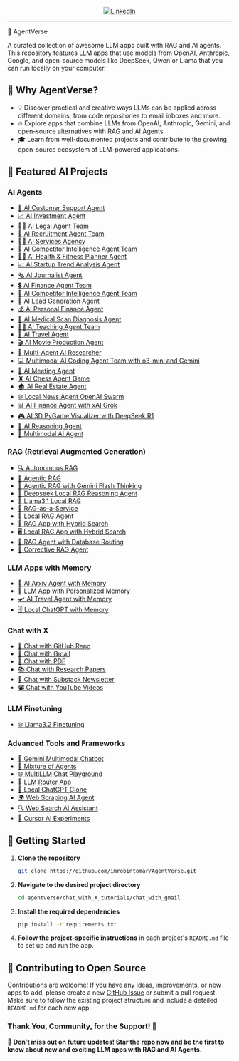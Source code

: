 

<p align="center">
  <a href="https://www.linkedin.com/in/robintomar/">
    <img src="https://img.shields.io/badge/-Follow%20Robin%20Tomar-blue?logo=linkedin&style=flat-square" alt="LinkedIn">
  </a>
  
</p>

<hr/>
🌟 AgentVerse 

A curated collection of awesome LLM apps built with RAG and AI agents. This repository features LLM apps that use models from OpenAI, Anthropic, Google, and open-source models like DeepSeek, Qwen or Llama that you can run locally on your computer.


</p>

## 🤔 Why AgentVerse?

- 💡 Discover practical and creative ways LLMs can be applied across different domains, from code repositories to email inboxes and more.
- 🔥 Explore apps that combine LLMs from OpenAI, Anthropic, Gemini, and open-source alternatives with RAG and AI Agents.
- 🎓 Learn from well-documented projects and contribute to the growing open-source ecosystem of LLM-powered applications.

## 📂 Featured AI Projects

### AI Agents
- [💼 AI Customer Support Agent](https://github.com/imrobintomar/AgentVerse/tree/main/ai_agent_tutorials/ai_customer_support_agent)
- [📈 AI Investment Agent](https://github.com/imrobintomar/AgentVerse/tree/main/ai_agent_tutorials/ai_investment_agent)
- [👨‍⚖️ AI Legal Agent Team](https://github.com/imrobintomar/AgentVerse/tree/main/ai_agent_tutorials/ai_legal_agent_team)
- [💼 AI Recruitment Agent Team](https://github.com/imrobintomar/AgentVerse/tree/main/ai_agent_tutorials/ai_recruitment_agent_team)
- [👨‍💼 AI Services Agency](https://github.com/imrobintomar/AgentVerse/tree/main/ai_agent_tutorials/ai_services_agency)
- [🧲 AI Competitor Intelligence Agent Team](https://github.com/imrobintomar/AgentVerse/tree/main/ai_agent_tutorials/ai_competitor_intelligence_agent_team)
- [🏋️‍♂️ AI Health & Fitness Planner Agent](https://github.com/imrobintomar/AgentVerse/tree/main/ai_agent_tutorials/ai_health_fitness_agent)
- [📈 AI Startup Trend Analysis Agent](https://github.com/imrobintomar/AgentVerse/tree/main/ai_agent_tutorials/ai_startup_trend_analysis_agent)
- [🗞️ AI Journalist Agent](https://github.com/imrobintomar/AgentVerse/tree/main/ai_agent_tutorials/ai_journalist_agent)
- [💲 AI Finance Agent Team](https://github.com/imrobintomar/AgentVerse/tree/main/ai_agent_tutorials/ai_finance_agent_team)
- [🧲 AI Competitor Intelligence Agent Team](https://github.com/imrobintomar/AgentVerse/tree/main/ai_agent_tutorials/ai_competitor_intelligence_agent_team)
- [🎯 AI Lead Generation Agent](https://github.com/imrobintomar/AgentVerse/tree/main/ai_agent_tutorials/ai_lead_generation_agent)
- [💰 AI Personal Finance Agent](https://github.com/imrobintomar/AgentVerse/tree/main/ai_agent_tutorials/ai_personal_finance_agent)
- [🩻 AI Medical Scan Diagnosis Agent](https://github.com/imrobintomar/AgentVerse/tree/main/ai_agent_tutorials/ai_medical_imaging_agent)
- [👨‍🏫 AI Teaching Agent Team](https://github.com/imrobintomar/AgentVerse/tree/main/ai_agent_tutorials/ai_teaching_agent_team)
- [🛫 AI Travel Agent](https://github.com/imrobintomar/AgentVerse/tree/main/ai_agent_tutorials/ai_travel_agent)
- [🎬 AI Movie Production Agent](https://github.com/imrobintomar/AgentVerse/tree/main/ai_agent_tutorials/ai_movie_production_agent)
- [📰 Multi-Agent AI Researcher](https://github.com/imrobintomar/AgentVerse/tree/main/ai_agent_tutorials/multi_agent_researcher)
- [💻 Multimodal AI Coding Agent Team with o3-mini and Gemini](https://github.com/imrobintomar/AgentVerse/tree/main/ai_agent_tutorials/ai_coding_agent_o3-mini)
- [📑 AI Meeting Agent](https://github.com/imrobintomar/AgentVerse/tree/main/ai_agent_tutorials/ai_meeting_agent)
- [♜ AI Chess Agent Game](https://github.com/imrobintomar/AgentVerse/tree/main/ai_agent_tutorials/ai_chess_agent)
- [🏠 AI Real Estate Agent](https://github.com/imrobintomar/AgentVerse/tree/main/ai_agent_tutorials/ai_real_estate_agent)
- [🌐 Local News Agent OpenAI Swarm](https://github.com/imrobintomar/AgentVerse/tree/main/ai_agent_tutorials/local_news_agent_openai_swarm)
- [📊 AI Finance Agent with xAI Grok](https://github.com/imrobintomar/AgentVerse/tree/main/ai_agent_tutorials/xai_finance_agent)
- [🎮 AI 3D PyGame Visualizer with DeepSeek R1](https://github.com/imrobintomar/AgentVerse/tree/main/ai_agent_tutorials/ai_3dpygame_r1)
- [🧠 AI Reasoning Agent](https://github.com/imrobintomar/AgentVerse/tree/main/ai_agent_tutorials/ai_reasoning_agent)
- [🧬 Multimodal AI Agent](https://github.com/imrobintomar/AgentVerse/tree/main/ai_agent_tutorials/multimodal_ai_agent)

### RAG (Retrieval Augmented Generation)
- [🔍 Autonomous RAG](https://github.com/imrobintomar/AgentVerse/tree/main/rag_tutorials/autonomous_rag)
- [🔗 Agentic RAG](https://github.com/imrobintomar/AgentVerse/tree/main/rag_tutorials/agentic_rag)
- [🤔 Agentic RAG with Gemini Flash Thinking](https://github.com/imrobintomar/AgentVerse/tree/main/rag_tutorials/gemini_agentic_rag)
- [🐋 Deepseek Local RAG Reasoning Agent](https://github.com/imrobintomar/AgentVerse/tree/main/rag_tutorials/deepseek_local_rag_agent)
- [🔄 Llama3.1 Local RAG](https://github.com/imrobintomar/AgentVerse/tree/main/rag_tutorials/llama3.1_local_rag)
- [🧩 RAG-as-a-Service](https://github.com/imrobintomar/AgentVerse/tree/main/rag_tutorials/rag-as-a-service)
- [🦙 Local RAG Agent](https://github.com/imrobintomar/AgentVerse/tree/main/rag_tutorials/local_rag_agent)
- [👀 RAG App with Hybrid Search](https://github.com/imrobintomar/AgentVerse/tree/main/rag_tutorials/hybrid_search_rag)
- [🖥️ Local RAG App with Hybrid Search](https://github.com/imrobintomar/AgentVerse/tree/main/rag_tutorials/local_hybrid_search_rag)
- [📠 RAG Agent with Database Routing](https://github.com/imrobintomar/AgentVerse/tree/main/rag_tutorials/rag_database_routing)
- [🔄 Corrective RAG Agent](https://github.com/imrobintomar/AgentVerse/tree/main/rag_tutorials/corrective_rag)

### LLM Apps with Memory
- [💾 AI Arxiv Agent with Memory](https://github.com/imrobintomar/AgentVerse/tree/main/llm_apps_with_memory_tutorials/ai_arxiv_agent_memory)
- [📝 LLM App with Personalized Memory](https://github.com/imrobintomar/AgentVerse/tree/main/llm_apps_with_memory_tutorials/llm_app_personalized_memory)
- [🛩️ AI Travel Agent with Memory](https://github.com/imrobintomar/AgentVerse/tree/main/llm_apps_with_memory_tutorials/ai_travel_agent_memory)
- [🗄️ Local ChatGPT with Memory](https://github.com/imrobintomar/AgentVerse/tree/main/llm_apps_with_memory_tutorials/local_chatgpt_with_memory)

### Chat with X
- [💬 Chat with GitHub Repo](https://github.com/imrobintomar/AgentVerse/tree/main/chat_with_X_tutorials/chat_with_github)
- [📨 Chat with Gmail](https://github.com/imrobintomar/AgentVerse/tree/main/chat_with_X_tutorials/chat_with_gmail)
- [📄 Chat with PDF](https://github.com/imrobintomar/AgentVerse/tree/main/chat_with_X_tutorials/chat_with_pdf)
- [📚 Chat with Research Papers](https://github.com/imrobintomar/AgentVerse/tree/main/chat_with_X_tutorials/chat_with_research_papers)
- [📝 Chat with Substack Newsletter](https://github.com/imrobintomar/AgentVerse/tree/main/chat_with_X_tutorials/chat_with_substack)
- [📽️ Chat with YouTube Videos](https://github.com/imrobintomar/AgentVerse/tree/main/chat_with_X_tutorials/chat_with_youtube_videos)

### LLM Finetuning
- [🌐 Llama3.2 Finetuning](https://github.com/imrobintomar/AgentVerse/tree/main/llm_finetuning_tutorials/llama3.2_finetuning)

### Advanced Tools and Frameworks
- [🧪 Gemini Multimodal Chatbot](https://github.com/imrobintomar/AgentVerse/tree/main/advanced_tools_frameworks/gemini_multimodal_chatbot)
- [🔄 Mixture of Agents](https://github.com/imrobintomar/AgentVerse/tree/main/advanced_tools_frameworks/mixture_of_agents)
- [🌐 MultiLLM Chat Playground](https://github.com/imrobintomar/AgentVerse/tree/main/advanced_tools_frameworks/multillm_chat_playground)
- [🔗 LLM Router App](https://github.com/imrobintomar/AgentVerse/tree/main/advanced_tools_frameworks/llm_router_app)
- [💬 Local ChatGPT Clone](https://github.com/imrobintomar/AgentVerse/tree/main/advanced_tools_frameworks/local_chatgpt_clone)
- [🌍 Web Scraping AI Agent](https://github.com/imrobintomar/AgentVerse/tree/main/advanced_tools_frameworks/web_scrapping_ai_agent)
- [🔍 Web Search AI Assistant](https://github.com/imrobintomar/AgentVerse/tree/main/advanced_tools_frameworks/web_search_ai_assistant)
- [🧪 Cursor AI Experiments](https://github.com/imrobintomar/AgentVerse/tree/main/advanced_tools_frameworks/cursor_ai_experiments)

## 🚀 Getting Started

1. **Clone the repository** 

    ```bash 
    git clone https://github.com/imrobintomar/AgentVerse.git
    ```

2. **Navigate to the desired project directory**

    ```bash 
    cd agentverse/chat_with_X_tutorials/chat_with_gmail
    ```

3. **Install the required dependencies**

    ```bash
    pip install -r requirements.txt
    ```

4. **Follow the project-specific instructions** in each project's `README.md` file to set up and run the app.

## 🤝 Contributing to Open Source

Contributions are welcome! If you have any ideas, improvements, or new apps to add, please create a new [GitHub Issue](https://github.com/imrobintomar/AgentVerse/issues) or submit a pull request. Make sure to follow the existing project structure and include a detailed `README.md` for each new app.

### Thank You, Community, for the Support! 🙏



🌟 **Don’t miss out on future updates! Star the repo now and be the first to know about new and exciting LLM apps with RAG and AI Agents.**
